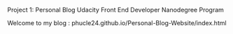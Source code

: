 Project 1: Personal Blog
Udacity Front End Developer Nanodegree Program

Welcome to my blog : phucle24.github.io/Personal-Blog-Website/index.html
